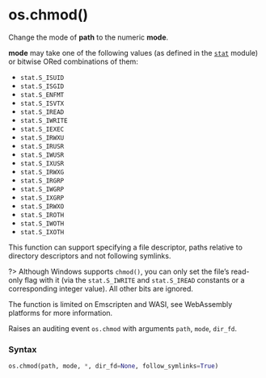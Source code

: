 # os.chmod()

Change the mode of **path** to the numeric **mode**.

**mode** may take one of the following values (as defined in the [`stat`](/modules/stat/) module) or bitwise ORed combinations of them:

- `stat.S_ISUID`
- `stat.S_ISGID`
- `stat.S_ENFMT`
- `stat.S_ISVTX`
- `stat.S_IREAD`
- `stat.S_IWRITE`
- `stat.S_IEXEC`
- `stat.S_IRWXU`
- `stat.S_IRUSR`
- `stat.S_IWUSR`
- `stat.S_IXUSR`
- `stat.S_IRWXG`
- `stat.S_IRGRP`
- `stat.S_IWGRP`
- `stat.S_IXGRP`
- `stat.S_IRWXO`
- `stat.S_IROTH`
- `stat.S_IWOTH`
- `stat.S_IXOTH`

This function can support specifying a file descriptor, paths relative to directory descriptors and not following symlinks.

?> Although Windows supports `chmod()`, you can only set the file’s read-only flag with it (via the `stat.S_IWRITE` and `stat.S_IREAD` constants or a corresponding integer value). All other bits are ignored.

The function is limited on Emscripten and WASI, see WebAssembly platforms for more information.

Raises an auditing event `os.chmod` with arguments `path`, `mode`, `dir_fd`.

### Syntax

```python
os.chmod(path, mode, *, dir_fd=None, follow_symlinks=True)
```